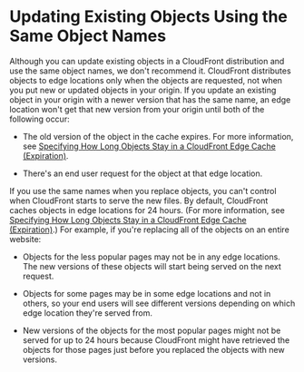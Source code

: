 # Updating Existing Objects Using the Same Object Names<a name="ReplacingObjectsSameName"></a>

Although you can update existing objects in a CloudFront distribution and use the same object names, we don't recommend it\. CloudFront distributes objects to edge locations only when the objects are requested, not when you put new or updated objects in your origin\. If you update an existing object in your origin with a newer version that has the same name, an edge location won't get that new version from your origin until both of the following occur:

+ The old version of the object in the cache expires\. For more information, see [Specifying How Long Objects Stay in a CloudFront Edge Cache \(Expiration\)](Expiration.md)\.

+ There's an end user request for the object at that edge location\.

If you use the same names when you replace objects, you can't control when CloudFront starts to serve the new files\. By default, CloudFront caches objects in edge locations for 24 hours\. \(For more information, see [Specifying How Long Objects Stay in a CloudFront Edge Cache \(Expiration\)](Expiration.md)\.\) For example, if you're replacing all of the objects on an entire website:

+ Objects for the less popular pages may not be in any edge locations\. The new versions of these objects will start being served on the next request\.

+ Objects for some pages may be in some edge locations and not in others, so your end users will see different versions depending on which edge location they're served from\.

+ New versions of the objects for the most popular pages might not be served for up to 24 hours because CloudFront might have retrieved the objects for those pages just before you replaced the objects with new versions\.